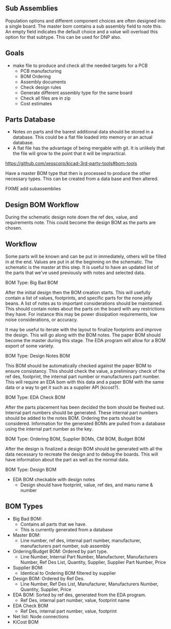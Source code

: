 
## Sub Assemblies
Population options and different component choices are often designed into a single board. The master bom
contains a sub assembly field to note this. An empty field indicates the default choice and a value 
will overload this option for that subtype. This can be used for DNP also.

## Goals
- make file to produce and check all the needed targets for a PCB
  - PCB manufacturing
  - BOM Ordering
  - Assembly documents
  - Check design rules
  - Generate different assembly type for the same board
  - Check all files are in zip
  - Cost estimates


## Parts Database
- Notes on parts and the barest additional data should be stored in a database. This could be a flat file loaded into memory or an actual database.
- A flat file has the advantage of being mergable with git. It is unlikely that the file will grow to the point that it will be impractical.

https://github.com/xesscorp/kicad-3rd-party-tools#bom-tools

Have a master BOM type that then is processed to produce the other necessary types. This can be created from a data base and then altered.

FIXME add subassemblies

## Design BOM Workflow
During the schematic design note down the ref des, value, and requirements note. This could become the design BOM
as the parts are chosen.

## Workflow
Some parts will be known and can be put in immediately, others will be filled in at the end.
Values are put in at the beginning on the schematic. The schematic is the master at this step.
It is useful to have an updated list of the parts that we've used previously with notes and
selected data.

BOM Type: Big Bad BOM

After the initial design then the BOM creation starts. This will usefully contain a list of values, footprints,
and specific parts for the none jelly beans. A list of notes as to important considerations should be maintained.
This should contain notes about the parts on the board with any restrictions they have.
For instance this may be power dissipation requirements, low noise considerations, or accuracy.

It may be useful to iterate with the layout to finalize footprints and improve the design. This will go along with the
BOM notes. The paper BOM should become the master during this stage. The EDA program will allow for a BOM export of some
variety.

BOM Type: Design Notes BOM

This BOM should be automatically checked against the paper BOM to ensure consistancy. This should check the value,
a preliminary check of the ref des, footprint, the internal part number or manufacturers part number. This will require an
EDA bom with this data and a paper BOM with the same data or a way to get it such as a supplier API (kicost?).

BOM Type: EDA Check BOM

After the parts placement has been decided the bom should be fleshed out. Internal part numbers should be 
generated. These internal part numbers should be added to the notes BOM. Ordering the parts should be considered.
Information for the generated BOMs are pulled from a database using the internal part number as the key.

BOM Type: Ordering BOM, Supplier BOMs, CM BOM, Budget BOM 

After the design is finalized a design BOM should be generated with all the data necessary to recreate the design and to debug the boards.
This will have information about the part as well as the normal data.

BOM Type: Design BOM

- EDA BOM checkable with design notes
  - Design should have footprint, value, ref des, and manu name & number


## BOM Types
- Big Bad BOM:
  - Contains all parts that we have.
  - This is currently generated from a database
- Master BOM:
  - Line number, ref des, internal part number, manufacturer, manufacturers part number, sub assembly
- Ordering/Budget BOM: Ordered by part type.
  - Line Number, Internal Part Number, Manufacturer, Manufacturers Number, Ref Des List, Quantity, Supplier, Supplier Part Number, Price
- Supplier BOM:
  - Identical to Ordering BOM filtered by supplier
- Design BOM: Ordered by Ref Des.
  - Line Number, Ref Des List, Manufacturer, Manufacturers Number, Quantity, Supplier, Price
- EDA BOM: Sorted by ref des, generated from the EDA program.
  - Ref Des, internal part number, value, footprint name
- EDA Check BOM
  - Ref Des, internal part number, value, footprint
- Net list: Node connections
- KiCost BOM

